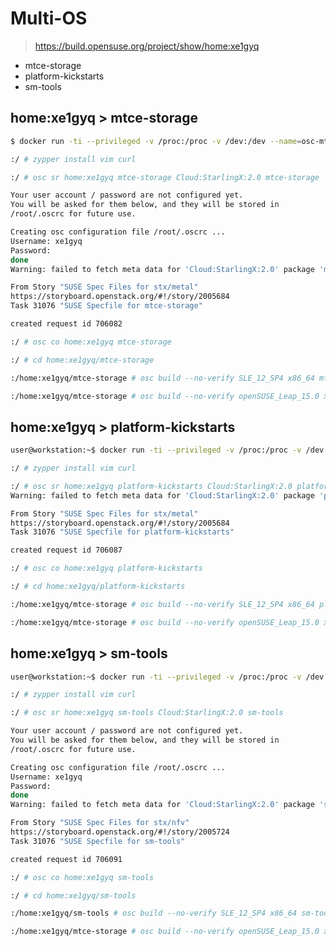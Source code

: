# Multi-OS

> https://build.opensuse.org/project/show/home:xe1gyq

- mtce-storage
- platform-kickstarts
- sm-tools

## home:xe1gyq > mtce-storage

```sh
$ docker run -ti --privileged -v /proc:/proc -v /dev:/dev --name=osc-mtce-storage jaltek/docker-opensuse-osc-client /bin/bash
```

```sh
:/ # zypper install vim curl
```

```sh
:/ # osc sr home:xe1gyq mtce-storage Cloud:StarlingX:2.0 mtce-storage

Your user account / password are not configured yet.
You will be asked for them below, and they will be stored in
/root/.oscrc for future use.

Creating osc configuration file /root/.oscrc ...
Username: xe1gyq
Password: 
done
Warning: failed to fetch meta data for 'Cloud:StarlingX:2.0' package 'mtce-storage' (new package?) 
```

```sh
From Story "SUSE Spec Files for stx/metal"
https://storyboard.openstack.org/#!/story/2005684
Task 31076 "SUSE Specfile for mtce-storage"
```

```sh
created request id 706082
```

```sh
:/ # osc co home:xe1gyq mtce-storage
```

```sh
:/ # cd home:xe1gyq/mtce-storage
```

```sh
:/home:xe1gyq/mtce-storage # osc build --no-verify SLE_12_SP4 x86_64 mtce-storage.spec
```

```sh
:/home:xe1gyq/mtce-storage # osc build --no-verify openSUSE_Leap_15.0 x86_64 mtce-storage.spec
```

## home:xe1gyq > platform-kickstarts

```sh
user@workstation:~$ docker run -ti --privileged -v /proc:/proc -v /dev:/dev --name=osc-platform-kickstarts jaltek/docker-opensuse-osc-client /bin/bash
```

```sh
:/ # zypper install vim curl
```

```sh
:/ # osc sr home:xe1gyq platform-kickstarts Cloud:StarlingX:2.0 platform-kickstarts
Warning: failed to fetch meta data for 'Cloud:StarlingX:2.0' package 'platform-kickstarts' (new package?) 
```

```sh
From Story "SUSE Spec Files for stx/metal"
https://storyboard.openstack.org/#!/story/2005684
Task 31076 "SUSE Specfile for platform-kickstarts"
```

```sh
created request id 706087
```

```sh
:/ # osc co home:xe1gyq platform-kickstarts
```

```sh
:/ # cd home:xe1gyq/platform-kickstarts
```

```sh
:/home:xe1gyq/mtce-storage # osc build --no-verify SLE_12_SP4 x86_64 platform-kickstarts.spec
```

```sh
:/home:xe1gyq/mtce-storage # osc build --no-verify openSUSE_Leap_15.0 x86_64 platform-kickstarts.spec
```

## home:xe1gyq > sm-tools

```sh
user@workstation:~$ docker run -ti --privileged -v /proc:/proc -v /dev:/dev --name=osc-sm-tools jaltek/docker-opensuse-osc-client /bin/bash
```

```sh
:/ # zypper install vim curl
```

```sh
:/ # osc sr home:xe1gyq sm-tools Cloud:StarlingX:2.0 sm-tools

Your user account / password are not configured yet.
You will be asked for them below, and they will be stored in
/root/.oscrc for future use.

Creating osc configuration file /root/.oscrc ...
Username: xe1gyq
Password: 
done
Warning: failed to fetch meta data for 'Cloud:StarlingX:2.0' package 'sm-tools' (new package?) 
```

```sh
From Story "SUSE Spec Files for stx/nfv"
https://storyboard.openstack.org/#!/story/2005724
Task 31076 "SUSE Specfile for sm-tools"
```

```sh
created request id 706091
```

```sh
:/ # osc co home:xe1gyq sm-tools
```

```sh
:/ # cd home:xe1gyq/sm-tools
```

```sh
:/home:xe1gyq/sm-tools # osc build --no-verify SLE_12_SP4 x86_64 sm-tools.spec           
```

```sh
:/home:xe1gyq/mtce-storage # osc build --no-verify openSUSE_Leap_15.0 x86_64 sm-tools.spec
```
